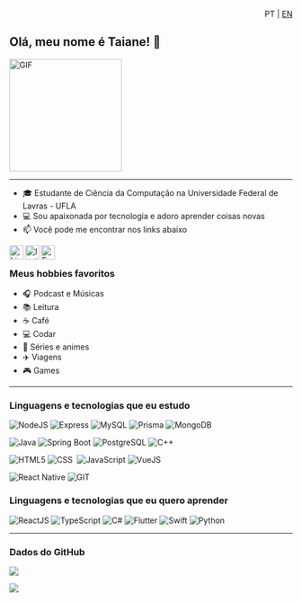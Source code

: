 <p style="text-align:right"> PT | <a href="https://github.com/taianers/taianers/blob/main/README.en-US.md">EN</a> </p>

## Olá, meu nome é Taiane! 👋

<img alt="GIF" src="https://media.giphy.com/media/l4FsCR2hFJnGh18IM/giphy.gif" width = 200/>

---

- 🎓 Estudante de Ciência da Computação na Universidade Federal de Lavras - UFLA
- 💻 Sou apaixonada por tecnologia e adoro aprender coisas novas
- 📫 Você pode me encontrar nos links abaixo

<a target="_blank" href="https://www.linkedin.com/in/taianers/">
  <img align="left" alt="LinkedIN" width="25px" src="https://logospng.org/download/linkedin/logo-linkedin-icon-2048.png" /> </a>

<a target="_blank" href="https://www.instagram.com/taianers_/">
  <img align="left" alt="Instagram" width="25px" src="https://upload.wikimedia.org/wikipedia/commons/thumb/e/e7/Instagram_logo_2016.svg/1200px-Instagram_logo_2016.svg.png" />
</a>

<a target="_blank" href="mailto:taianerodrigues.tec99@gmail.com">
  <img align="left" alt="E-mail" width="25px" src="https://logodownload.org/wp-content/uploads/2018/03/gmail-logo-16.png" />
</a>

<br>

### Meus hobbies favoritos

- :headphones: Podcast e Músicas
- :books: Leitura
- :coffee: Café
- :computer: Codar
- :fries: Séries e animes
- :airplane: Viagens
- :video_game: Games

---

### Linguagens e tecnologias que eu estudo

![NodeJS](https://img.shields.io/badge/-NodeJS-05122A?style=flat&logo=node.js)
![Express](https://img.shields.io/badge/-ExpressJS-05122A?style=flat&logo=express)
![MySQL](https://img.shields.io/badge/-MySQL-05122A?style=flat&logo=mysql)
![Prisma](https://img.shields.io/badge/-Prisma-05122A?style=flat&logo=prisma)
![MongoDB](https://img.shields.io/badge/-MongoDB-05122A?style=flat&logo=mongodb)


![Java](https://img.shields.io/badge/-Java-05122A?style=flat&logo=java)
![Spring Boot](https://img.shields.io/badge/-Spring%20Boot-05122A?style=flat&logo=springboot)
![PostgreSQL](https://img.shields.io/badge/-PostgreSQL-05122A?style=flat&logo=postgresql)
![C++](https://img.shields.io/badge/-C++-05122A?style=flat&logo=c%2B%2B)

![HTML5](https://img.shields.io/badge/-HTML5-05122A?style=flat&logo=html5)
![CSS](https://img.shields.io/badge/-CSS-05122A?style=flat&logo=CSS3&logoColor=1572B6)&nbsp;
![JavaScript](https://img.shields.io/badge/-JavaScript-05122A?style=flat&logo=javascript)
![VueJS](https://img.shields.io/badge/-VueJS-05122A?style=flat&logo=vue.js)

![React Native](https://img.shields.io/badge/-React%20Native-05122A?style=flat&logo=react)
![GIT](https://img.shields.io/badge/-GIT-05122A?style=flat&logo=git)&nbsp;

### Linguagens e tecnologias que eu quero aprender

![ReactJS](https://img.shields.io/badge/-ReactJS-05122A?style=flat&logo=react)
![TypeScript](https://img.shields.io/badge/-TypeScript-05122A?style=flat&logo=typescript)
![C#](https://img.shields.io/badge/-CSharp-05122A?style=flat&logo=csharp)
![Flutter](https://img.shields.io/badge/-Flutter-05122A?style=flat&logo=flutter)
![Swift](https://img.shields.io/badge/-Swift-05122A?style=flat&logo=swift)
![Python](https://img.shields.io/badge/-Python-05122A?style=flat&logo=python)

---

### Dados do GitHub

![](https://github-readme-stats.vercel.app/api?username=taianers&show_icons=true&theme=blueberry)

![](https://github-readme-stats.vercel.app/api/top-langs/?username=taianers&layout=compact&theme=blueberry)
